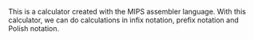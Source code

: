 This is a calculator created with the MIPS assembler language.
With this calculator, we can do calculations in infix notation, prefix notation and Polish notation.

